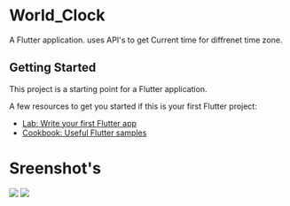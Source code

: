 # World_Clock

A Flutter application. uses API's to get Current time for diffrenet time zone. 

## Getting Started

This project is a starting point for a Flutter application.

A few resources to get you started if this is your first Flutter project:

- [Lab: Write your first Flutter app](https://flutter.dev/docs/get-started/codelab)
- [Cookbook: Useful Flutter samples](https://flutter.dev/docs/cookbook)

# Sreenshot's
<img src="/Screenshot/2.jpg">
<img src="/Screenshot/2.jpg">
